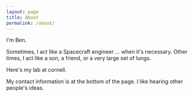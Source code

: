 ```yaml
---
layout: page
title: About
permalink: /about/
---
```

I'm Ben.
 
Sometimes, I act like a Spacecraft engineer ... when it's necessary. 
Other times, I act like a son, a friend, or a very large set of lungs. 

Here's my lab at cornell.

My contact information is at the bottom of the page. I like hearing other people's ideas.